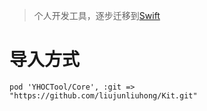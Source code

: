 > 个人开发工具，逐步迁移到[Swift](https://github.com/liujunliuhong/SwiftTool)

# 导入方式

`pod 'YHOCTool/Core', :git => "https://github.com/liujunliuhong/Kit.git"`
